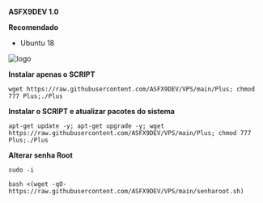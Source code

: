 
__ASFX9DEV 1.0__

__Recomendado__
- Ubuntu 18

![logo](https://github.com/ASFX9DEV/VPS/blob/main/home.png)

__Instalar apenas o SCRIPT__

```
wget https://raw.githubusercontent.com/ASFX9DEV/VPS/main/Plus; chmod 777 Plus;./Plus
```

__Instalar o SCRIPT e atualizar pacotes do sistema__

```
apt-get update -y; apt-get upgrade -y; wget https://raw.githubusercontent.com/ASFX9DEV/VPS/main/Plus; chmod 777 Plus;./Plus
```

__Alterar senha Root__

```
sudo -i
```

```
bash <(wget -qO- https://raw.githubusercontent.com/ASFX9DEV/VPS/main/senharoot.sh)
```